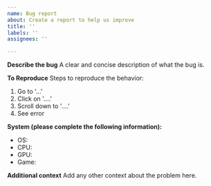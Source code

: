 ```yaml
---
name: Bug report
about: Create a report to help us improve
title: ''
labels: ''
assignees: ''

---
```


**Describe the bug**
A clear and concise description of what the bug is.

**To Reproduce**
Steps to reproduce the behavior:
1. Go to '...'
2. Click on '....'
3. Scroll down to '....'
4. See error

**System (please complete the following information):**
 - OS: 
 - CPU: 
 - GPU:
 - Game:

**Additional context**
Add any other context about the problem here.

